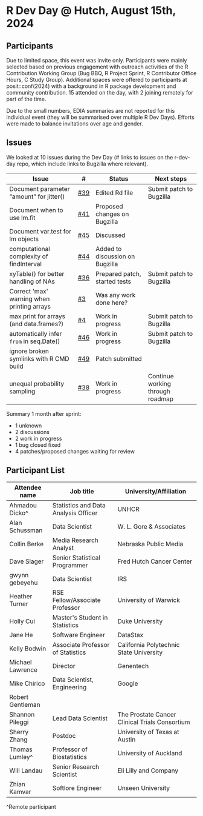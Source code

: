 R Dev Day @ Hutch, August 15th, 2024
================

## Participants

Due to limited space, this event was invite only. 
Participants were mainly selected based on previous engagement with outreach activities of the R Contribution Working Group (Bug BBQ, R Project Sprint, R Contributor Office Hours, C Study Group). 
Additional spaces were offered to participants at posit::conf(2024) with a background in R package development and community contribution. 
15 attended on the day, with 2 joining remotely for part of the time.

Due to the small numbers, EDIA summaries are not reported for this individual event (they will be summarised over multiple R Dev Days). Efforts were made to balance invitations over age and gender.

## Issues

We looked at 10 issues during the Dev Day (# links to issues on the r-dev-day repo, which include links to Bugzilla where relevant).

| Issue                                      | #                                                      | Status                          | Next steps                       |
|--------------------------------------------|--------------------------------------------------------|---------------------------------|----------------------------------|
| Document parameter “amount” for jitter()   | [\#39](https://github.com/r-devel/r-dev-day/issues/39) | Edited Rd file                  | Submit patch to Bugzilla         |
| Document when to use lm.fit                | [\#41](https://github.com/r-devel/r-dev-day/issues/41) | Proposed changes on Bugzilla    |                                  |
| Document var.test for lm objects           | [\#45](https://github.com/r-devel/r-dev-day/issues/45) | Discussed                       |                                  |
| computational complexity of findInterval   | [\#44](https://github.com/r-devel/r-dev-day/issues/44) | Added to discussion on Bugzilla |                                  |
| xyTable() for better handling of NAs       | [\#36](https://github.com/r-devel/r-dev-day/issues/36) | Prepared patch, started tests   | Submit patch to Bugzilla         |
| Correct 'max' warning when printing arrays | [\#3](https://github.com/r-devel/r-dev-day/issues/3)   | Was any work done here?         |                                  |
| max.print for arrays (and data.frames?)    | [\#4](https://github.com/r-devel/r-dev-day/issues/4)   | Work in progress                | Submit patch to Bugzilla         |
| automatically infer `from` in seq.Date()   | [\#46](https://github.com/r-devel/r-dev-day/issues/46) | Work in progress                | Submit patch to Bugzilla         |
| ignore broken symlinks with R CMD build    | [\#49](https://github.com/r-devel/r-dev-day/issues/49) | Patch submitted                 |                                  |
| unequal probability sampling               | [\#38](https://github.com/r-devel/r-dev-day/issues/38 )| Work in progress                | Continue working through roadmap |

Summary 1 month after sprint:

 -  1 unknown
 -  2 discussions
 -  2 work in progress
 -  1 bug closed fixed
 -  4 patches/proposed changes waiting for review
   
## Participant List

| Attendee name    | Job title                            | University/Affiliation                           |
|------------------|--------------------------------------|--------------------------------------------------|
| Ahmadou Dicko^   | Statistics and Data Analysis Officer | UNHCR                                            |
| Alan Schussman   | Data Scientist                       | W. L. Gore & Associates                          |
| Collin Berke     | Media Research Analyst               | Nebraska Public Media                            |
| Dave Slager      | Senior Statistical Programmer        | Fred Hutch Cancer   Center                       |
| gwynn gebeyehu   | Data Scientist                       | IRS                                              |
| Heather Turner   | RSE Fellow/Associate Professor       | University of Warwick                            |
| Holly Cui        | Master's Student in Statistics       | Duke University                                  |
| Jane He          | Software Engineer                    | DataStax                                         |
| Kelly Bodwin     | Associate Professor of Statistics    | California Polytechnic State University          |
| Michael Lawrence | Director                             | Genentech                                        |
| Mike Chirico     | Data Scientist, Engineering          | Google                                           |
| Robert Gentleman |                                      |                                                  |
| Shannon Pileggi  | Lead Data Scientist                  | The Prostate Cancer Clinical Trials   Consortium |
| Sherry Zhang     | Postdoc                              | University of Texas at Austin                    |
| Thomas Lumley^   | Professor of Biostatistics           | University of Auckland                           |
| Will Landau      | Senior Research Scientist            | Eli Lilly and Company                            |
| Zhian Kamvar     | Softlore Engineer                    | Unseen University                                |

^Remote participant
